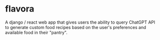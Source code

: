 # flavora
A django / react web app that gives users the ability to query ChatGPT API to generate custom food recipes based on the user's preferences and available food in their "pantry".
